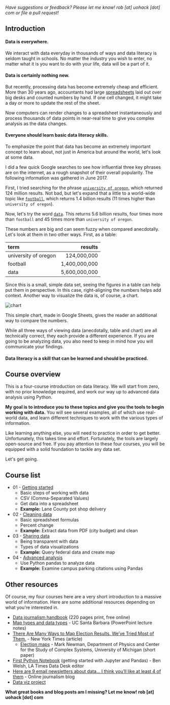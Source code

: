 *Have suggestions or feedback? Please let me know! rob [at] uohack [dot] com or file a pull request!*

## Introduction

#### Data is everywhere.

We interact with data everyday in thousands of ways and data literacy is seldom taught in schools. No matter the industry you wish to enter, no matter what it is you want to do with your life, data will be a part of it.

#### Data is certainly nothing new.

But recently, processing data has become extremely cheap and efficient. More than 30 years ago, accountants had large [spreadsheets](http://www.npr.org/sections/money/2015/02/25/389027988/episode-606-spreadsheets) laid out over big desks and counted numbers by hand. If one cell changed, it might take a day or more to update the rest of the sheet.

Now computers can render changes to a spreadsheet instantaneously and process thousands of data points in near-real time to give you complex analysis as the data changes.

#### Everyone should learn basic data literacy skills.

To emphasize the point that data has become an extremely important concept to learn about, not just in America but around the world, let's look at some data.

I did a few quick Google searches to see how influential three key phrases are on the internet, as a rough snapshot of their overall popularity. The following information was gathered in June 2017.

First, I tried searching for the phrase [`university of oregon`](https://www.google.com/search?q=university+of+oregon), which returned 124 million results. Not bad, but let's expand that a little to a world-wide topic like [`football`](https://www.google.com/search?q=football), which returns 1.4 billion results (11 times higher than `university of oregon`).

Now, let's try the word [`data`](https://www.google.com/search?q=data). This returns 5.6 billion results, four times more than `football` and 45 times more than `university of oregon`.

These numbers are big and can seem fuzzy when compared anecdotally. Let's look at them in two other ways. First, as a table:

| term | results |
| :--- | ---: |
| university of oregon | 124,000,000 |
| football | 1,400,000,000 |
| data | 5,600,000,000 |

Since this is a small, simple data set, seeing the figures in a table can help put them in perspective. In this case, right-aligning the numbers helps add context. Another way to visualize  the data is, of course, a chart.

![chart](https://user-images.githubusercontent.com/4853944/27520886-8fa376f4-59c9-11e7-9fa6-51480c0cde63.png)

This simple chart, made in Google Sheets, gives the reader an additional way to compare the numbers.

While all three ways of viewing data (anecdotally, table and chart) are all technically correct, they each provide a different experience. If you are going to be analyzing data, you also need to keep in mind how you will communicate your findings.

#### Data literacy is a skill that can be learned and should be practiced.

## Course overview

This is a four-course introduction on data literacy. We will start from zero, with no prior knowledge required, and work our way up to advanced data analysis using Python.

**My goal is to introduce you to these topics and give you the tools to begin working with data.** You will see several examples, all of which use real-world data, and learn different techniques to work with the various types of information.

Like learning anything else, you will need to practice in order to get better. Unfortunately, this takes time and effort. Fortunately, the tools are largely open-source and free. If you pay attention to these four courses, you will be equipped with a solid foundation to tackle any data set.

Let's get going.

## Course list

* 01 - [Getting started](https://github.com/uohack/data-literacy/tree/master/01-getting-started)
  * Basic steps of working with data
  * CSV (Comma-Separated Values)
  * Get data into a spreadsheet
  * **Example:** Lane County pot shop delivery
* 02 - [Cleaning data](https://github.com/uohack/data-literacy/tree/master/02-cleaning-data)
  * Basic spreadsheet formulas
  * Percent change
  * **Example:** Extract data from PDF (city budget) and clean
* 03 - [Sharing data](https://github.com/uohack/data-literacy/tree/master/03-sharing-data)
  * Being transparent with data
  * Types of data visualizations
  * **Example:** Query federal data and create map
* 04 - [Advanced analysis](https://github.com/uohack/data-literacy/tree/master/04-advanced-analysis)
  * Use Python pandas to analyze data
  * **Example:** Examine campus parking citations using Pandas

## Other resources

Of course, my four courses here are a very short introduction to a massive world of information. Here are some additional resources depending on what you're interested in.

* [Data journalism handbook](http://datajournalismhandbook.org/) (220 pages print, free online)
* [Map types and data types](http://www.geog.ucsb.edu/~kclarke/Geography183/Lecture06.pdf) - UC Santa Barbara (PowerPoint lecture notes)
* [There Are Many Ways to Map Election
Results. We’ve Tried Most of Them.](https://www.nytimes.com/interactive/2016/11/01/upshot/many-ways-to-map-election-results.html) - New York Times (article)  
    * [Election maps](http://www-personal.umich.edu/~mejn/election/2016/) - Mark Newman, Department of Physics and Center for the Study of Complex Systems, University of Michigan (short paper)
* [First Python Notebook](http://www.firstpythonnotebook.org/index.html) (getting started with Jupyter and Pandas) - Ben Welsh, LA Times Data Desk editor
* [Here are 9 email newsletters about data… I think you’ll like at least 4 of them](https://onlinejournalismblog.com/2017/09/19/email-newsletters-about-data-journalism/#more-24944) - Online journalism blog
* [Data viz project](http://datavizproject.com/)

**What great books and blog posts am I missing? Let me know! rob [at] uohack [dot] com**

